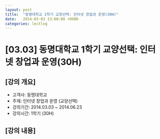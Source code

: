 ```yaml
---
layout: post
title:  "동명대학교 1학기 교양선택: 인터넷 창업과 운영(30H)"
date:   2014-03-03 13:00:00 +0900
categories: lectlog
---
```


# [03.03] 동명대학교 1학기 교양선택: 인터넷 창업과 운영(30H)

## [강의 개요]

* 고객사: 동명대학교
* 주제: 인터넷 창업과 운영 (교양선택)
* 강의기간: 2014.03.03 ~ 2014.06.23
* 강의시간: 1학기 (30H)

## [강의 내용]

